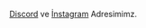 [Discord](https://discord.gg/VPx6yxmY5u)
ve
[İnstagram](https://instagram.com/yusufuyan.cf) Adresimimz.

